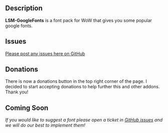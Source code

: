 ## Description
**LSM-GoogleFonts** is a font pack for WoW that gives you some popular google fonts.

## Issues
[Please post any issues here on GitHub](https://github.com/nmsmith22389/LSM-GoogleFonts/issues)

## Donations
There is now a donations button in the top right corner of the page. I decided to start accepting donations to help further this and other addons. Thank you!

## Coming Soon

_If you would like to suggest a font please open a ticket in [GitHub issues](https://github.com/nmsmith22389/LSM-GoogleFonts/issues) and we will do our best to implement them!_
